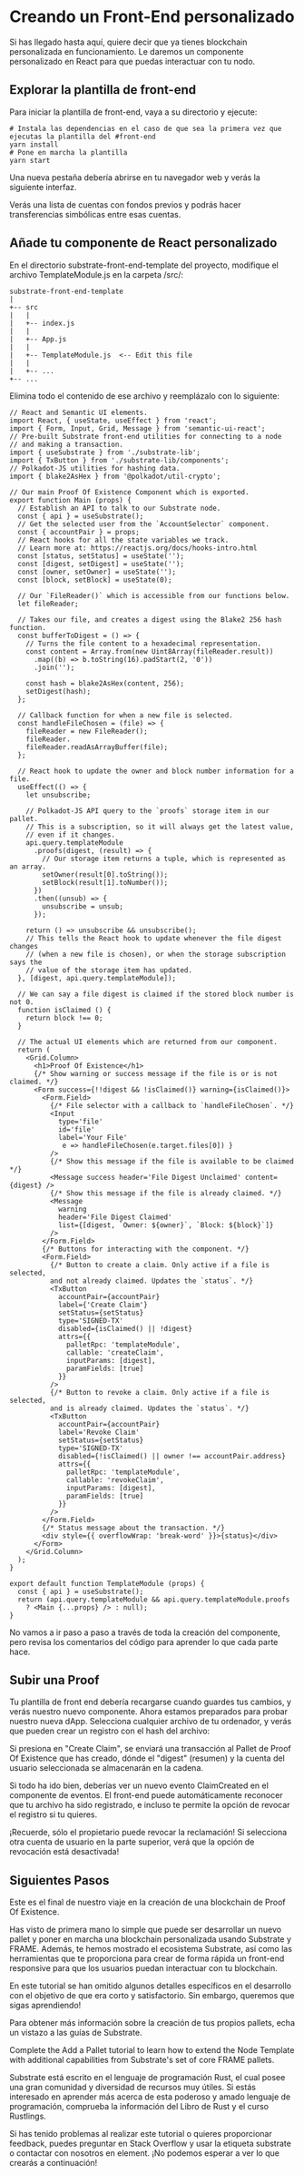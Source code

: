 # Creando un Front-End personalizado

Si has llegado hasta aquí, quiere decir que ya tienes blockchain personalizada en funcionamiento.
Le daremos un componente personalizado en React para que puedas interactuar con tu nodo.

## Explorar la plantilla de front-end

Para iniciar la plantilla de front-end, vaya a su directorio y ejecute:

~~~
# Instala las dependencias en el caso de que sea la primera vez que ejecutas la plantilla del #front-end
yarn install
# Pone en marcha la plantilla
yarn start
~~~

Una nueva pestaña debería abrirse en tu navegador web y verás la siguiente interfaz.

Verás una lista de cuentas con fondos previos y podrás hacer transferencias simbólicas entre esas cuentas.

## Añade tu componente de React personalizado

En el directorio substrate-front-end-template del proyecto, modifique el archivo TemplateModule.js en la carpeta /src/:

~~~
substrate-front-end-template
|
+-- src
|   |
|   +-- index.js
|   |
|   +-- App.js
|   |
|   +-- TemplateModule.js  <-- Edit this file
|   |
|   +-- ...
+-- ...
~~~

Elimina todo el contenido de ese archivo y reemplázalo con lo siguiente:

~~~
// React and Semantic UI elements.
import React, { useState, useEffect } from 'react';
import { Form, Input, Grid, Message } from 'semantic-ui-react';
// Pre-built Substrate front-end utilities for connecting to a node
// and making a transaction.
import { useSubstrate } from './substrate-lib';
import { TxButton } from './substrate-lib/components';
// Polkadot-JS utilities for hashing data.
import { blake2AsHex } from '@polkadot/util-crypto';

// Our main Proof Of Existence Component which is exported.
export function Main (props) {
  // Establish an API to talk to our Substrate node.
  const { api } = useSubstrate();
  // Get the selected user from the `AccountSelector` component.
  const { accountPair } = props;
  // React hooks for all the state variables we track.
  // Learn more at: https://reactjs.org/docs/hooks-intro.html
  const [status, setStatus] = useState('');
  const [digest, setDigest] = useState('');
  const [owner, setOwner] = useState('');
  const [block, setBlock] = useState(0);

  // Our `FileReader()` which is accessible from our functions below.
  let fileReader;

  // Takes our file, and creates a digest using the Blake2 256 hash function.
  const bufferToDigest = () => {
    // Turns the file content to a hexadecimal representation.
    const content = Array.from(new Uint8Array(fileReader.result))
      .map((b) => b.toString(16).padStart(2, '0'))
      .join('');

    const hash = blake2AsHex(content, 256);
    setDigest(hash);
  };

  // Callback function for when a new file is selected.
  const handleFileChosen = (file) => {
    fileReader = new FileReader();
    fileReader.
    fileReader.readAsArrayBuffer(file);
  };

  // React hook to update the owner and block number information for a file.
  useEffect(() => {
    let unsubscribe;

    // Polkadot-JS API query to the `proofs` storage item in our pallet.
    // This is a subscription, so it will always get the latest value,
    // even if it changes.
    api.query.templateModule
      .proofs(digest, (result) => {
        // Our storage item returns a tuple, which is represented as an array.
        setOwner(result[0].toString());
        setBlock(result[1].toNumber());
      })
      .then((unsub) => {
        unsubscribe = unsub;
      });

    return () => unsubscribe && unsubscribe();
    // This tells the React hook to update whenever the file digest changes
    // (when a new file is chosen), or when the storage subscription says the
    // value of the storage item has updated.
  }, [digest, api.query.templateModule]);

  // We can say a file digest is claimed if the stored block number is not 0.
  function isClaimed () {
    return block !== 0;
  }

  // The actual UI elements which are returned from our component.
  return (
    <Grid.Column>
      <h1>Proof Of Existence</h1>
      {/* Show warning or success message if the file is or is not claimed. */}
      <Form success={!!digest && !isClaimed()} warning={isClaimed()}>
        <Form.Field>
          {/* File selector with a callback to `handleFileChosen`. */}
          <Input
            type='file'
            id='file'
            label='Your File'
             e => handleFileChosen(e.target.files[0]) }
          />
          {/* Show this message if the file is available to be claimed */}
          <Message success header='File Digest Unclaimed' content={digest} />
          {/* Show this message if the file is already claimed. */}
          <Message
            warning
            header='File Digest Claimed'
            list={[digest, `Owner: ${owner}`, `Block: ${block}`]}
          />
        </Form.Field>
        {/* Buttons for interacting with the component. */}
        <Form.Field>
          {/* Button to create a claim. Only active if a file is selected,
          and not already claimed. Updates the `status`. */}
          <TxButton
            accountPair={accountPair}
            label={'Create Claim'}
            setStatus={setStatus}
            type='SIGNED-TX'
            disabled={isClaimed() || !digest}
            attrs={{
              palletRpc: 'templateModule',
              callable: 'createClaim',
              inputParams: [digest],
              paramFields: [true]
            }}
          />
          {/* Button to revoke a claim. Only active if a file is selected,
          and is already claimed. Updates the `status`. */}
          <TxButton
            accountPair={accountPair}
            label='Revoke Claim'
            setStatus={setStatus}
            type='SIGNED-TX'
            disabled={!isClaimed() || owner !== accountPair.address}
            attrs={{
              palletRpc: 'templateModule',
              callable: 'revokeClaim',
              inputParams: [digest],
              paramFields: [true]
            }}
          />
        </Form.Field>
        {/* Status message about the transaction. */}
        <div style={{ overflowWrap: 'break-word' }}>{status}</div>
      </Form>
    </Grid.Column>
  );
}

export default function TemplateModule (props) {
  const { api } = useSubstrate();
  return (api.query.templateModule && api.query.templateModule.proofs
    ? <Main {...props} /> : null);
}
~~~

No vamos a ir paso a paso a través de toda la creación del componente, pero revisa los comentarios del código para aprender lo que cada parte hace.

## Subir una Proof

Tu plantilla de front end debería recargarse cuando guardes tus cambios, y verás nuestro nuevo componente. Ahora estamos preparados para probar nuestro nueva dApp. Selecciona cualquier archivo de tu ordenador, y verás que pueden crear un registro con el hash del archivo:

Si presiona en "Create Claim", se enviará una transacción al Pallet de Proof Of Existence que has creado, dónde el "digest" (resumen) y la cuenta del usuario seleccionada se almacenarán en la cadena.

Si todo ha ido bien, deberías ver un nuevo evento ClaimCreated en el componente de eventos. El front-end puede automáticamente reconocer que tu archivo ha sido registrado, e incluso te permite la opción de revocar el registro si tu quieres.

¡Recuerde, sólo el propietario puede revocar la reclamación! Si selecciona otra cuenta de usuario en la parte superior, verá que la opción de revocación está desactivada!

## Siguientes Pasos

Este es el final de nuestro viaje en la creación de una blockchain de Proof Of Existence.

Has visto de primera mano lo simple que puede ser desarrollar un nuevo pallet y poner en marcha una blockchain personalizada usando Substrate y FRAME. Además, te hemos mostrado el ecosistema Substrate, así como las herramientas que te proporciona para crear de forma rápida un front-end responsive para que los usuarios puedan interactuar con tu blockchain.

En este tutorial se han omitido algunos detalles específicos en el desarrollo con el objetivo de que era corto y satisfactorio. Sin embargo, queremos que sigas aprendiendo!

Para obtener más información sobre la creación de tus propios pallets, echa un vistazo a las guías de Substrate.

Complete the Add a Pallet tutorial to learn how to extend the Node Template with additional capabilities from Substrate's set of core FRAME pallets.

Substrate está escrito en el lenguaje de programación Rust, el cual posee una gran comunidad y diversidad de recursos muy útiles. Si estás interesado en aprender más acerca de esta poderoso y amado lenguaje de programación, comprueba la información del Libro de Rust y el curso Rustlings.

Si has tenido problemas al realizar este tutorial o quieres proporcionar feedback, puedes preguntar en Stack Overflow y usar la etiqueta substrate o contactar con nosotros en element.
¡No podemos esperar a ver lo que crearás a continuación!